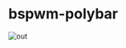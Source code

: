 # bspwm-polybar

![out](https://user-images.githubusercontent.com/107309764/231326085-ffffcb17-cde3-4ccc-ae81-cbf220c3695e.jpg)
